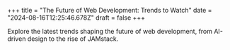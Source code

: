 +++
title = "The Future of Web Development: Trends to Watch"
date = "2024-08-16T12:25:46.678Z"
draft = false
+++

  Explore the latest trends shaping the future of web development, from AI-driven design to the rise of JAMstack.
        